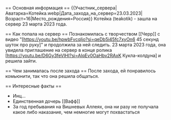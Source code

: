 == Основная информация ==
{{Участник_сервера|Аватарка=Котейка.webp|Дата_захода_на_сервер=23.03.2023|Возраст=16|Место_рождения=Россия}}
Котейка (teakotik) - зашла на сервер 23 марта 2023 года. 

== Как попала на сервер ==
Познакомилась с творчеством [[Черр]] с видео "[https://youtu.be/hpwbFvcqIjo?si=qeDb5i45fc7xyOn6 45 секунд шуток про руку]" и продолжила за ней следить. 23 марта 2023 года, она увидела приглашение на сервер в конце ролика [https://youtu.be/D6Gy3feVlHI?si=AlqEv0OaHbv2RAxK Кукла-колдуна] и решила зайти.

== Чем занималась после захода ==
После захода, ей понравилось комьюнити, так что она решила общаться.

== Интересные факты ==

* Инц...
* Единственная дочерь [[Вафф]]
* За год пребывания на Вишневых Аллеях, она ни разу не получала какое либо наказание, чем немногие могут похвастаться

 
